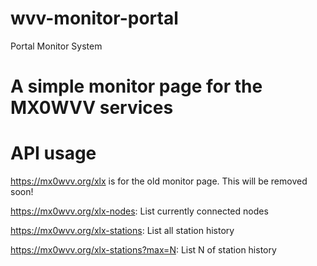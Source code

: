 # wvv-monitor-portal
Portal Monitor System

# A simple monitor page for the MX0WVV services

# API usage

https://mx0wvv.org/xlx is for the old monitor page. This will be removed soon!

https://mx0wvv.org/xlx-nodes: List currently connected nodes

https://mx0wvv.org/xlx-stations: List all station history

https://mx0wvv.org/xlx-stations?max=N: List N of station history
